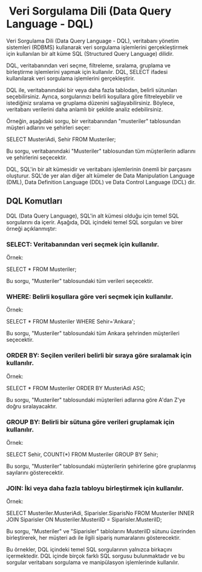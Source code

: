 #  Veri Sorgulama Dili (Data Query Language - DQL)

Veri Sorgulama Dili (Data Query Language - DQL), veritabanı yönetim sistemleri (RDBMS) kullanarak veri sorgulama işlemlerini gerçekleştirmek için kullanılan bir alt küme SQL (Structured Query Language) dilidir.

DQL, veritabanından veri seçme, filtreleme, sıralama, gruplama ve birleştirme işlemlerini yapmak için kullanılır. DQL, SELECT ifadesi kullanılarak veri sorgulama işlemlerini gerçekleştirir.

DQL ile, veritabanındaki bir veya daha fazla tablodan, belirli sütunları seçebilirsiniz. Ayrıca, sorgularınızı belirli koşullara göre filtreleyebilir ve istediğiniz sıralama ve gruplama düzenini sağlayabilirsiniz. Böylece, veritabanı verilerini daha anlamlı bir şekilde analiz edebilirsiniz.

Örneğin, aşağıdaki sorgu, bir veritabanından "musteriler" tablosundan müşteri adlarını ve şehirleri seçer:

SELECT MusteriAdi, Sehir FROM Musteriler;

Bu sorgu, veritabanındaki "Musteriler" tablosundan tüm müşterilerin adlarını ve şehirlerini seçecektir.

DQL, SQL'in bir alt kümesidir ve veritabanı işlemlerinin önemli bir parçasını oluşturur. SQL'de yer alan diğer alt kümeler de Data Manipulation Language (DML), Data Definition Language (DDL) ve Data Control Language (DCL) dir.

## DQL Komutları

DQL (Data Query Language), SQL'in alt kümesi olduğu için temel SQL sorgularını da içerir. Aşağıda, DQL içindeki temel SQL sorguları ve birer örneği açıklanmıştır:

### SELECT: Veritabanından veri seçmek için kullanılır.

Örnek:

SELECT * FROM Musteriler;

Bu sorgu, "Musteriler" tablosundaki tüm verileri seçecektir.

### WHERE: Belirli koşullara göre veri seçmek için kullanılır.

Örnek:

SELECT * FROM Musteriler WHERE Sehir='Ankara';

Bu sorgu, "Musteriler" tablosundaki tüm Ankara şehrinden müşterileri seçecektir.

### ORDER BY: Seçilen verileri belirli bir sıraya göre sıralamak için kullanılır.

Örnek:

SELECT * FROM Musteriler ORDER BY MusteriAdi ASC;

Bu sorgu, "Musteriler" tablosundaki müşterileri adlarına göre A'dan Z'ye doğru sıralayacaktır.

### GROUP BY: Belirli bir sütuna göre verileri gruplamak için kullanılır.

Örnek:

SELECT Sehir, COUNT(*) FROM Musteriler GROUP BY Sehir;

Bu sorgu, "Musteriler" tablosundaki müşterilerin şehirlerine göre gruplanmış sayılarını gösterecektir.

### JOIN: İki veya daha fazla tabloyu birleştirmek için kullanılır.

Örnek:

SELECT Musteriler.MusteriAdi, Siparisler.SiparisNo FROM Musteriler INNER JOIN Siparisler ON Musteriler.MusteriID = Siparisler.MusteriID;

Bu sorgu, "Musteriler" ve "Siparisler" tablolarını MusteriID sütunu üzerinden birleştirerek, her müşteri adı ile ilgili sipariş numaralarını gösterecektir.

Bu örnekler, DQL içindeki temel SQL sorgularının yalnızca birkaçını içermektedir. DQL içinde birçok farklı SQL sorgusu bulunmaktadır ve bu sorgular veritabanı sorgulama ve manipülasyon işlemlerinde kullanılır.